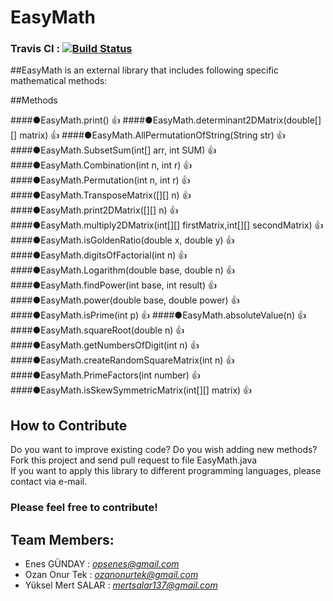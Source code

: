 # EasyMath
### Travis CI : [![Build Status](https://travis-ci.org/KeepCalmWriteCode/easyMath.svg?branch=master)](https://travis-ci.org/KeepCalmWriteCode/easyMath)
##EasyMath is an external library that includes following specific mathematical methods:

##Methods

####●EasyMath.print() :thumbsup:
####●EasyMath.determinant2DMatrix(double[][] matrix) :thumbsup:
####●EasyMath.AllPermutationOfString(String str) :thumbsup:
####●EasyMath.SubsetSum(int[] arr, int SUM) :thumbsup:
####●EasyMath.Combination(int n, int r) :thumbsup:
####●EasyMath.Permutation(int n, int r) :thumbsup:
####●EasyMath.TransposeMatrix([][] n) :thumbsup:
####●EasyMath.print2DMatrix([][] n) :thumbsup:
####●EasyMath.multiply2DMatrix(int[][] firstMatrix,int[][] secondMatrix) :thumbsup:
####●EasyMath.isGoldenRatio(double x, double y) :thumbsup:
####●EasyMath.digitsOfFactorial(int n) :thumbsup:
####●EasyMath.Logarithm(double base, double n) :thumbsup:
####●EasyMath.findPower(int base, int result) :thumbsup: 
####●EasyMath.power(double base, double power) :thumbsup:
####●EasyMath.isPrime(int p)  :thumbsup:
####●EasyMath.absoluteValue(n) :thumbsup:
####●EasyMath.squareRoot(double n)  :thumbsup:
####●EasyMath.getNumbersOfDigit(int n) :thumbsup:
####●EasyMath.createRandomSquareMatrix(int n) :thumbsup:
####●EasyMath.PrimeFactors(int number) :thumbsup:
####●EasyMath.isSkewSymmetricMatrix(int[][] matrix) :thumbsup:

## How to Contribute
Do you want to improve existing code? Do you wish adding new methods? Fork this project and send pull request to file EasyMath.java<br>
If you want to apply this library to different programming languages, please contact via e-mail.<br>

### Please feel free to contribute!

## Team Members:
- Enes GÜNDAY   : *opsenes@gmail.com*
- Ozan Onur Tek : *ozanonurtek@gmail.com*
- Yüksel Mert SALAR : *mertsalar137@gmail.com* 


